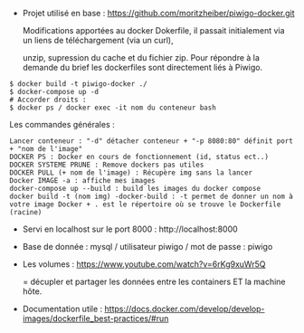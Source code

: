 - Projet utilisé en base : https://github.com/moritzheiber/piwigo-docker.git

    Modifications apportées au docker Dokerfile, il passait initialement via un liens de téléchargement (via un curl), 

    unzip, supression du cache et du fichier zip. Pour répondre à la demande du brief les dockerfiles sont directement liés à Piwigo.

```
$ docker build -t piwigo-docker ./
$ docker-compose up -d
# Accorder droits :
$ docker ps / docker exec -it nom du conteneur bash 
```

Les commandes générales :

    Lancer conteneur : "-d" détacher conteneur + "-p 8080:80" définit port + "nom de l'image"
    DOCKER PS : Docker en cours de fonctionnement (id, status ect..)
    DOCKER SYSTEME PRUNE : Remove dockers pas utiles
    DOCKER PULL (+ nom de l'image) : Récupère img sans la lancer
    Docker IMAGE -a : affiche mes images
    docker-compose up --build : build les images du docker compose
    docker build -t (nom img) -docker-build : -t permet de donner un nom à votre image Docker + . est le répertoire où se trouve le Dockerfile (racine)


- Servi en localhost sur le port 8000 : http://localhost:8000
- Base de donnée : mysql / utilisateur piwigo / mot de passe : piwigo 
- Les volumes : https://www.youtube.com/watch?v=6rKg9xuWr5Q

    = décupler et partager les données entre les containers ET la machine hôte.

- Documentation utile : https://docs.docker.com/develop/develop-images/dockerfile_best-practices/#run
